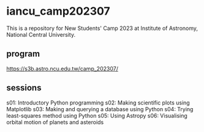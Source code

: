 # iancu_camp202307

This is a repository for New Students' Camp 2023 at Institute of Astronomy, National Central University.

## program

https://s3b.astro.ncu.edu.tw/camp_202307/

## sessions

s01: Introductory Python programming
s02: Making scientific plots using Matplotlib
s03: Making and querying a database using Python
s04: Trying least-squares method using Python
s05: Using Astropy
s06: Visualising orbital motion of planets and asteroids

